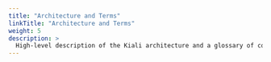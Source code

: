 ```yaml
---
title: "Architecture and Terms"
linkTitle: "Architecture and Terms"
weight: 5
description: >
  High-level description of the Kiali architecture and a glossary of common terms.
---
```


